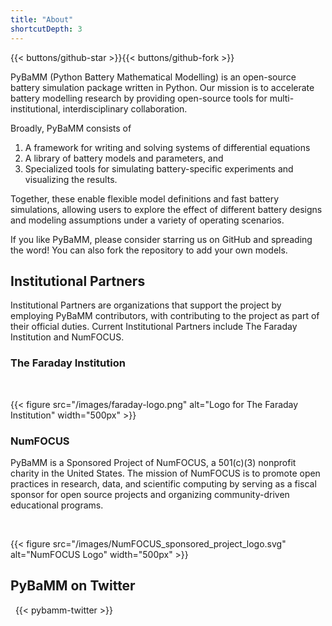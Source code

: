 ```yaml
---
title: "About"
shortcutDepth: 3
---
```

{{< buttons/github-star >}}{{< buttons/github-fork >}}

PyBaMM (Python Battery Mathematical Modelling) is an open-source battery simulation package written in Python. Our mission is to accelerate battery modelling research by providing open-source tools for multi-institutional, interdisciplinary collaboration.

Broadly, PyBaMM consists of

1. A framework for writing and solving systems of differential equations
2. A library of battery models and parameters, and
3. Specialized tools for simulating battery-specific experiments and visualizing the results.

Together, these enable flexible model definitions and fast battery simulations, allowing users to explore the effect of different battery designs and modeling assumptions under a variety of operating scenarios.

If you like PyBaMM, please consider starring us on GitHub and spreading the word! You can also fork the repository to add your own models.

## Institutional Partners

Institutional Partners are organizations that support the project by employing PyBaMM contributors, with contributing to the project as part of their official duties. Current Institutional Partners include The Faraday Institution and NumFOCUS.

### The Faraday Institution

<br>

{{< figure src="/images/faraday-logo.png" alt="Logo for The Faraday Institution" width="500px" >}}

<p>

### NumFOCUS

PyBaMM is a Sponsored Project of NumFOCUS, a 501(c)(3) nonprofit charity in the United States. The mission of NumFOCUS is to promote open practices in research, data, and scientific computing by serving as a fiscal sponsor for open source projects and organizing community-driven educational programs.

<br>

{{< figure src="/images/NumFOCUS_sponsored_project_logo.svg" alt="NumFOCUS Logo" width="500px" >}}

## PyBaMM on Twitter

<p>
&nbsp;
{{< pybamm-twitter >}}
